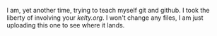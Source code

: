 I am, yet another time, trying to teach myself git and github. I took the liberty of involving your *kelty.org*. I won't change any files, I am just uploading this one to see where it lands.
